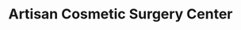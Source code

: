 ---
title: "Artisan Cosmetic Surgery Center"
url: /taylor/artisan-cosmetic-surgery-center/
shop: Kosmetik
---